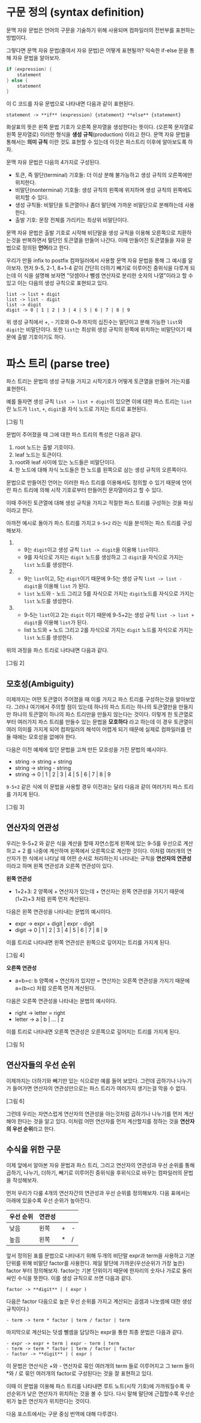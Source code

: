# 구문 정의 (syntax definition)
문맥 자유 문법은 언어의 구문을 기술하기 위해 사용되며 컴파일러의 전반부를 표현하는 방법이다.

그렇다면 문맥 자유 문법(줄여서 자유 문법)은 어떻게 표현될까?
익숙한 if-else 문을 통해 자유 문법을 알아보자.
```C
if (expression) {
	statement
} else {
	statement
}
```
이 C 코드를 자유 문법으로 나타내면 다음과 같이 표현된다.
```
statement -> **if** (expression) {statement} **else** {statement}
```
화살표의 뜻은 왼쪽 문법 기호가 오른쪽 문자열을 생성한다는 뜻이다. (오른쪽 문자열로 왼쪽 문자열로) 
이러한 형식을 **생성 규칙**(production) 이라고 한다. 문맥 자유 문법을 통해서는 **의미 규칙** 이란 것도 표현할 수 있는데 이것은 파스트리 이후에 알아보도록 하자.

문맥 자유 문법은 다음의 4가지로 구성된다.
- 토큰, 즉 말단(terminal) 기호들: 더 이상 분해 불가능하고 생성 규칙의 오른쪽에만 위치한다.
- 비말단(nonterminal) 기호들: 생성 규칙의 왼쪽에 위치하며 생성 규칙의 왼쪽에도 위치할 수 있다.
- 생성 규칙들: 비말단을 토큰열이나 좀더 말단에 가까운 비말단으로 분해하는데 사용한다.
- 출발 기호: 문장 전체를 가리키는 최상위 비말단이다.

문맥 자유 문법은 출발 기호로 시작해 비단말을 생성 규칙을 이용해  오른쪽으로 치환하는것을 반복하면서 말단인 토큰열을 만들어 나간다. 이때 만들어진 토큰열들을 자유 문법으로 정의된 **언어**라고 한다.

우리가 만들 infix to postfix 컴파일러에서 사용할 문맥 자유 문법을 통해 그 예시를 알아보자. 
먼저 9-5, 2-1, 8+1-4 같이 간단히 더하기 빼기로 이루어진 중위식을 다루게 되는데 이 식을 설명해 보자면 "덧셈이나 뺄셈 연산자로 분리한 숫자의 나열"이라고 할 수 있고 이는 다음의 생성 규칙으로 표현되고 있다.
```
list -> list + digit
list -> list - digit
list -> digit
digit -> 0 | 1 | 2 | 3 | 4 | 5 | 6 | 7 | 8 | 9
```
위 생성 규칙에서 +, - 기호와 0~9 까지의 십진수는 말단이고 분해 가능한 `list`와 `digit`는 비말단이다. 또한 `list`는 최상위 생성 규칙의 왼쪽에 위치하는 비말단이기 때문에 출발 기호이기도 하다.

# 파스 트리 (parse tree)

파스 트리는 문법의 생성 규칙을 가지고 시작기호가 어떻게 토큰열을 만들어 가는지를 표현한다. 

예를 들자면 생성 규칙 `list -> list + digit`이 있으면 이에 대한 파스 트리는 `list`란 노드가 `list`, `+`, `digit`을 자식 노드로 가지는 트리로 표현된다.

[그림 1]

문법이 주어졌을 때 그에 대한 파스 트리의 특성은 다음과 같다.
1. root 노드는 출발 기호이다.
2. leaf 노드는 토큰이다.
3. root와 leaf 사이에 있는 노드들은 비말단이다.
4. 한 노드에 대해 자식 노드들은 한 노드를 왼쪽으로 삼는 생성 규칙의 오른쪽이다.

 문법으로 만들어진 언어는 이러한 파스 트리를 이용해서도 정의할 수 있기 때문에 언어란 파스 트리에 의해 시작 기호로부터 만들어진 문자열이라고 할 수 있다. 

이때 주어진 토큰열에 대해 생성 규칙을 가지고  적절한 파스 트리를 구성하는 것을 파싱이라고 한다.

아까전 예시로 돌아가 파스 트리를 가지고 `9-5+2` 라는 식을 분석하는 파스 트리를 구성해보자.
1. - 9는 `digit`이고 생성 규칙 `list -> digit`을 이용해 `list`이다. 
   - 9를 자식으로 가지는 `digit` 노드를 생성하고 그 `digit`을 자식으로 가지는 `list` 노드를 생성한다.
2. - 9는 `list`이고, 5는 `digit`이기 때문에 9-5는 생성 규칙 `list -> list - digit`을 이용해 `list` 가 된다.
   - `list` 노드와 - 노드 그리고 5를 자식으로 가지는 `digit`노드를 자식으로 가지는 `list` 노드를 생성한다.
3. - 9-5는 `list`이고 2는 `digit` 이기 때문에 9-5+2는 생성 규칙 `list -> list + digit`을 이용해 `list`가 된다.
   - list 노드와 + 노드 그리고  2를 자식으로 가지는 `digit` 노드를 자식으로 가지는 `list` 노드를 생성한다.

위의 과정을 파스 트리로 나타내면 다음과 같다.

[그림 2]

## 모호성(Ambiguity)

이제까지는 어떤 토큰열이 주어졌을 때 이를 가지고 파스 트리를 구성하는것을 알아보았다. 그러나 여기에서 주의할 점이 있는데 하나의 파스 트리는 하나의 토큰열만을 만들지만 하나의 토큰열이 하나의 파스 트리만을 만들지 않는다는 것이다.
이렇게 한 토큰열로부터 여러가지 파스 트리를 만들수 있는 문법을 **모호하다** 라고 하는데 이 경우 토큰열이 여러 의미를 가지게 되어 컴파일러의 해석이 어렵게 되기 때문에 실제로 컴파일러를 만들 때에는 모호성을 없애야 한다.

다음은 이전 예제에 있던 문법을 고쳐 만든 모호성을 가진 문법의 예시이다. 
- string -> string + string 
- string -> string - string
- string -> 0 | 1 | 2 | 3 | 4 | 5 | 6 | 7 | 8 | 9

`9-5+2` 같은 식에 이 문법을 사용할 경우 이전과는 달리 다음과 같이 여러가지 파스 트리를 가지게 된다.

[그림 3]

## 연산자의 연관성

우리는 9-5+2 와 같은 식을 계산을 할때 자연스럽게 왼쪽에 있는 9-5를 우선으로 계산하고 + 2 를 나중에 계산하며 왼쪽에서 오른쪽으로 계산한 것이다. 이처럼  여러개의 연산자가 한 식에서 나타날 때 어떤 순서로 처리하는지 나타내는 규칙을 **연산자의 연관성**이라고 하며 왼쪽 연관성과 오른쪽 연관성이 있다. 

**왼쪽 연관성**
- 1+2+3: 2 양쪽에 + 연산자가 있는데 + 연산자는 왼쪽 연관성을 가지기 때문에 (1+2)+3 처럼 왼쪽 먼저 계산된다.

다음은 왼쪽 연관성을 나타내는 문법의 예시이다.
- expr -> expr + digit | expr - digit
- digit -> 0 | 1 | 2 | 3 | 4 | 5 | 6 | 7 | 8 | 9

이를 트리로 나타내면 왼쪽 연관성은 왼쪽으로 깊어지는 트리를 가지게 된다.

[그림 4]

**오른쪽 연관성**
- a=b=c: b 양쪽에 = 연산자가 있지만  = 연산자는 오른쪽 연관성을 가지기 때문에 a=(b=c) 처럼 오른쪽 먼저 계산된다.

다음은 오른쪽 연관성을 나타내는 문법의 예시이다.
- right -> letter = right 
- letter -> a | b | ... | z

이를 트리로 나타내면 오른쪽 연관성은 오른쪽으로 깊어지는 트리를 가지게 된다.

[그림 5]

## 연산자들의 우선 순위

이제까지는 더하기와 빼기만 있는 식으로만 예를 들어 보았다. 그런데 곱하기나 나누기가 들어가면 연산자의 연관성만으로는 파스 트리가 여러가지 생기는걸 막을 수 없다. 

[그림 6]

그런데 우리는 자연스럽게 연산자의 연관성을 아는것처럼 곱하기나 나누기를 먼저 계산해야 한다는 것을 알고 있다. 이처럼 어떤 연산자를 먼저 계산할지를 정하는 것을 **연산자의 우선 순위**라고 한다. 

## 수식을 위한 구문

이제 앞에서 알아본 자유 문법과 파스 트리, 그리고 연산자의 연관성과  우선 순위를 통해 곱하기, 나누기, 더하기, 빼기로 이루어진 중위식을 후위식으로 바꾸는 컴파일러의 문법을 작성해보자. 

먼저 우리가 다룰 4개의 연산자간의 연관성과 우선 순위를 정의해보자. 다음 표에서는 아래에 있을수록 우선 순위가 높아진다.

| 우선 순위 | 연관성 |   |   | 
|-----------|--------|---|---|
| 낮음      | 왼쪽   | + | - |
| 높음      | 왼쪽   | * | / |

앞서 정의된 표를 문법으로 나타내기 위해 두개의 비단말 expr과 term을 사용하고 기본 단위를 위해 비말단 factor를 사용한다.
제일 말단에 가까운(우선순위가 가장 높은) factor 부터 정의해보자. factor는 기본 단위이기 때문에 한자리의 숫자나 가로로 둘러싸인 수식을 뜻한다. 이를 생성 규칙으로 쓰면 다음과 같다.
```
factor -> **digit** | ( expr )
```
다음은 factor 다음으로 높은 우선 순위를 가지고 계산되는 곱셈과 나눗셈에 대한 생성 규칙이다.)
```
- term -> term * factor | term / factor | term
```
마지막으로 계산되는 덧셈 뺄셈을 담당하는 expr을 통한 최종 문법은 다음과 같다.
```
- expr -> expr + term | expr - term | term
- term -> term * factor | term / factor | factor
- factor -> **digit** | ( expr )
```
이 문법은 연산식은 +와 - 연산자로 묶인 여러개의 term 들로 이루어지고  그 term 들이 *와 / 로 묶인 여러개의 factor로 구성된다는 것을 잘 표현하고 있다.

이때 이 문법을 이용해 파스 트리를 나타내면 루트 노트(시작 기호)에 가까워질수록 우선순위가 낮은 연산자가 위치하는 것을 볼 수 있다. 다시 말해 말단에 근접할수록 우선순위가 높은 연산자가 위치한다는 것이다. 

다음 포스트에서는 구문 중심 번역에 대해 다루겠다.
